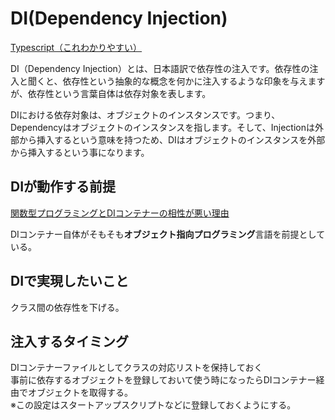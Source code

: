 # DI(Dependency Injection)
[Typescript（これわかりやすい）](https://zenn.dev/chida/articles/1f7df8f2beb6b6)

DI（Dependency Injection）とは、日本語訳で依存性の注入です。依存性の注入と聞くと、依存性という抽象的な概念を何かに注入するような印象を与えますが、依存性という言葉自体は依存対象を表します。  

DIにおける依存対象は、オブジェクトのインスタンスです。つまり、Dependencyはオブジェクトのインスタンスを指します。そして、Injectionは外部から挿入するという意味を持つため、DIはオブジェクトのインスタンスを外部から挿入するという事になります。

## DIが動作する前提
[関数型プログラミングとDIコンテナーの相性が悪い理由](https://mond.how/topics/2lwly60o0vgkvvg/0eeqkccgew0dyd0)

DIコンテナー自体がそもそも**オブジェクト指向プログラミング**言語を前提としている。

## DIで実現したいこと

クラス間の依存性を下げる。
 
## 注入するタイミング

DIコンテナーファイルとしてクラスの対応リストを保持しておく  
事前に依存するオブジェクトを登録しておいて使う時になったらDIコンテナー経由でオブジェクトを取得する。  
※この設定はスタートアップスクリプトなどに登録しておくようにする。

